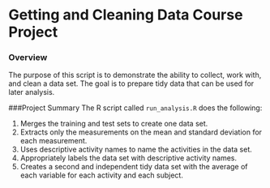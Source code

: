 # Getting and Cleaning Data Course Project

### Overview
The purpose of this script is to demonstrate the ability to collect, work with, and clean a data set. The goal is to prepare tidy data that can be used for later analysis.

###Project Summary
The R script called `run_analysis.R` does the following:
 1. Merges the training and test sets to create one data set. 
 2. Extracts only the measurements on the mean and standard deviation for each measurement. 
 3. Uses descriptive activity names to name the activities in the data set. 
 4. Appropriately labels the data set with descriptive activity names. 
 5. Creates a second and independent tidy data set with the average of each variable for each activity and each subject.
